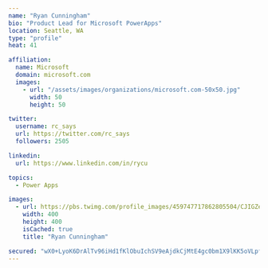 ```yaml
---
name: "Ryan Cunningham"
bio: "Product Lead for Microsoft PowerApps"
location: Seattle, WA
type: "profile"
heat: 41

affiliation:
  name: Microsoft
  domain: microsoft.com
  images:
    - url: "/assets/images/organizations/microsoft.com-50x50.jpg"
      width: 50
      height: 50

twitter:
  username: rc_says
  url: https://twitter.com/rc_says
  followers: 2505

linkedin:
  url: https://www.linkedin.com/in/rycu

topics:
  - Power Apps

images:
  - url: https://pbs.twimg.com/profile_images/459747717862805504/CJIGZejd_400x400.png
    width: 400
    height: 400
    isCached: true
    title: "Ryan Cunningham"

secured: "wX0+LyoK6DrAlTv96iHd1fKlObuIchSV9eAjdkCjMtE4gc0bm1X9lKK5oVLpfthbbqOqWCjHK8oXBeWKyP7qWN5lbpffjZbHiiMj8oM6HCNXufLZk4Zw5/XuIdkzoU7uq5eiMsv6qZxrivzSn3YK6mp10aJUfR4KSdD8ytKrHvEsRewIbAx30i3P4iiNwrGrOrChTBjI1joRfThBZvdx4VfwwLunLMFo1L7ChDAxaq/487+ihVreIhlpFsS7AZcdVeoP3i8QnMUX0xwPygalrnyClPLm4xya7CWFhtb1mw1HE5/Gr5CXKJ4tLbT0qk7Vo10VLLnUbC1hQ4bTA6Uy72KM+NveN6HSF/MgCR3sJZ2NJkREz6a4yitI+7dRXBkDwVKaTdudWdwPeP/Hll/gDH+Y4tB+xD7QTtNpsrI11m8=;85UK3Hgj6btrtKsaoOKgPA=="
---
```


